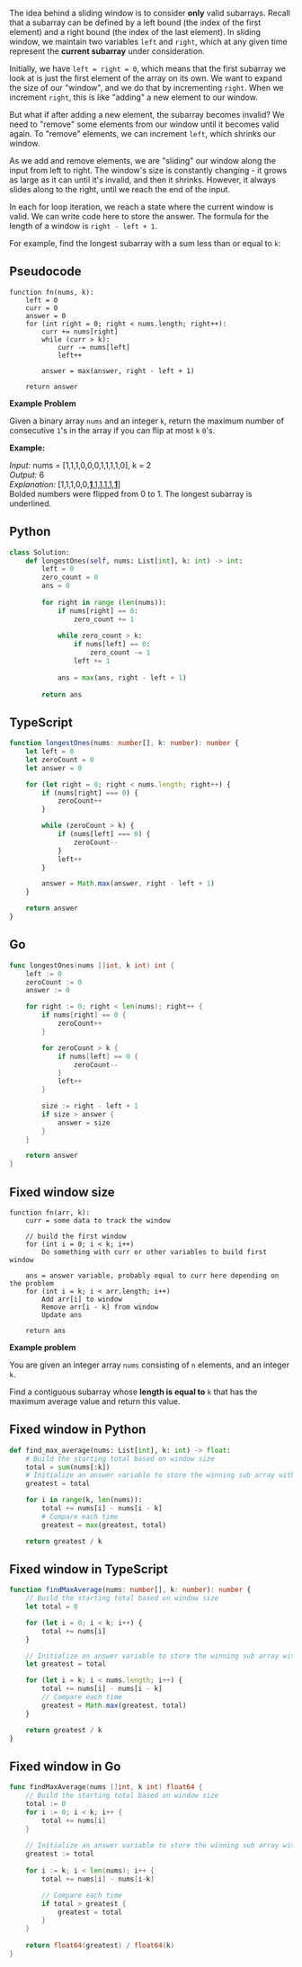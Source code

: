 The idea behind a sliding window is to consider **only** valid subarrays. Recall that a subarray can be defined by a left bound (the index of the first element) and a right bound (the index of the last element). In sliding window, we maintain two variables `left` and `right`, which at any given time represent the **current subarray** under consideration.

Initially, we have `left = right = 0`, which means that the first subarray we look at is just the first element of the array on its own. We want to expand the size of our "window", and we do that by incrementing `right`. When we increment `right`, this is like "adding" a new element to our window.

But what if after adding a new element, the subarray becomes invalid? We need to "remove" some elements from our window until it becomes valid again. To "remove" elements, we can increment `left`, which shrinks our window.

As we add and remove elements, we are "sliding" our window along the input from left to right. The window's size is constantly changing - it grows as large as it can until it's invalid, and then it shrinks. However, it always slides along to the right, until we reach the end of the input.

In each for loop iteration, we reach a state where the current window is valid. We can write code here to store the answer. The formula for the length of a window is `right - left + 1`.

For example, find the longest subarray with a sum less than or equal to `k`:

## Pseudocode

```
function fn(nums, k):
    left = 0
    curr = 0
    answer = 0
    for (int right = 0; right < nums.length; right++):
        curr += nums[right]
        while (curr > k):
            curr -= nums[left]
            left++

        answer = max(answer, right - left + 1)

    return answer
```

**Example Problem**

Given a binary array `nums` and an integer `k`, return the maximum number of consecutive `1`'s in the array if you can flip at most `k` `0`'s.

**Example:**

*Input:* nums = [1,1,1,0,0,0,1,1,1,1,0], k = 2<br>
*Output:* 6<br>
*Explanation:* [1,1,1,0,0,<ins>**1**,1,1,1,1,**1**</ins>]<br>
Bolded numbers were flipped from 0 to 1. The longest subarray is underlined.

## Python

```python
class Solution:
    def longestOnes(self, nums: List[int], k: int) -> int:
        left = 0
        zero_count = 0
        ans = 0
        
        for right in range (len(nums)):
            if nums[right] == 0:
                zero_count += 1
            
            while zero_count > k:
                if nums[left] == 0:
                    zero_count -= 1
                left += 1
            
            ans = max(ans, right - left + 1)
            
        return ans
```

## TypeScript

```typescript
function longestOnes(nums: number[], k: number): number {
    let left = 0
    let zeroCount = 0
    let answer = 0

    for (let right = 0; right < nums.length; right++) {
        if (nums[right] === 0) {
            zeroCount++
        }

        while (zeroCount > k) {
            if (nums[left] === 0) {
                zeroCount--
            }
            left++
        }

        answer = Math.max(answer, right - left + 1)
    }

    return answer
}
```

## Go

```go
func longestOnes(nums []int, k int) int {
    left := 0
    zeroCount := 0
    answer := 0

    for right := 0; right < len(nums); right++ {
        if nums[right] == 0 {
            zeroCount++
        }

        for zeroCount > k {
            if nums[left] == 0 {
                zeroCount--
            }
            left++
        }

        size := right - left + 1
        if size > answer {
            answer = size
        }
    }

    return answer
}
```

## Fixed window size

```
function fn(arr, k):
    curr = some data to track the window

    // build the first window
    for (int i = 0; i < k; i++)
        Do something with curr or other variables to build first window

    ans = answer variable, probably equal to curr here depending on the problem
    for (int i = k; i < arr.length; i++)
        Add arr[i] to window
        Remove arr[i - k] from window
        Update ans

    return ans
```

**Example problem**

You are given an integer array `nums` consisting of `n` elements, and an integer `k`.

Find a contiguous subarray whose **length is equal to** `k` that has the maximum average value and return this value.

## Fixed window in Python

```python
def find_max_average(nums: List[int], k: int) -> float:
    # Build the starting total based on window size
    total = sum(nums[:k])
    # Initialize an answer variable to store the winning sub array with each loop iteration
    greatest = total

    for i in range(k, len(nums)):
        total += nums[i] - nums[i - k]
        # Compare each time
        greatest = max(greatest, total)

    return greatest / k
```

## Fixed window in TypeScript

```typescript
function findMaxAverage(nums: number[], k: number): number {
    // Build the starting total based on window size
    let total = 0

    for (let i = 0; i < k; i++) {
        total += nums[i]
    }

    // Initialize an answer variable to store the winning sub array with each loop iteration
    let greatest = total

    for (let i = k; i < nums.length; i++) {
        total += nums[i] - nums[i - k]
        // Compare each time
        greatest = Math.max(greatest, total)
    }

    return greatest / k
}
```

## Fixed window in Go

```go
func findMaxAverage(nums []int, k int) float64 {
    // Build the starting total based on window size
    total := 0
    for i := 0; i < k; i++ {
        total += nums[i]
    }
    
    // Initialize an answer variable to store the winning sub array with each loop iteration
    greatest := total
    
    for i := k; i < len(nums); i++ {
        total += nums[i] - nums[i-k]

        // Compare each time
        if total > greatest {
            greatest = total
        }
    }
    
    return float64(greatest) / float64(k)
}
```





